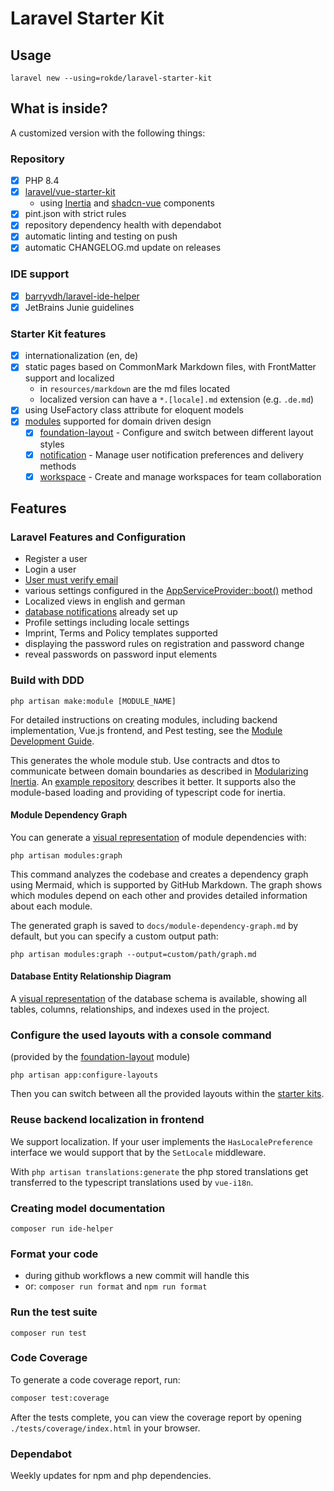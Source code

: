 # Laravel Starter Kit

## Usage

`laravel new --using=rokde/laravel-starter-kit`

## What is inside?

A customized version with the following things:

### Repository
- [x] PHP 8.4
- [x] [laravel/vue-starter-kit](https://github.com/laravel/vue-starter-kit)
  - using [Inertia](https://inertiajs.com/) and [shadcn-vue](https://www.shadcn-vue.com/) components
- [x] pint.json with strict rules
- [x] repository dependency health with dependabot
- [x] automatic linting and testing on push
- [x] automatic CHANGELOG.md update on releases

### IDE support

- [x] [barryvdh/laravel-ide-helper](https://github.com/barryvdh/laravel-ide-helper)
- [x] JetBrains Junie guidelines

### Starter Kit features

- [x] internationalization (en, de)
- [x] static pages based on CommonMark Markdown files, with FrontMatter support and localized
  - in `resources/markdown` are the md files located
  - localized version can have a `*.[locale].md` extension (e.g. `.de.md`)
- [x] using UseFactory class attribute for eloquent models
- [x] [modules](https://github.com/InterNACHI/modular) supported for domain driven design
  - [x] [foundation-layout](app-modules/foundation-layout/README.md) - Configure and switch between different layout styles
  - [x] [notification](app-modules/notification/README.md) - Manage user notification preferences and delivery methods
  - [x] [workspace](app-modules/workspace/README.md) - Create and manage workspaces for team collaboration

## Features

### Laravel Features and Configuration

- Register a user
- Login a user
- [User must verify email](https://laravel.com/docs/verification#model-preparation)
- various settings configured in the [AppServiceProvider::boot()](./blob/main/app/Providers/AppServiceProvider.php#L20) method
- Localized views in english and german
- [database notifications](https://laravel.com/docs/notifications#database-prerequisites) already set up
- Profile settings including locale settings
- Imprint, Terms and Policy templates supported
- displaying the password rules on registration and password change
- reveal passwords on password input elements

### Build with DDD

`php artisan make:module [MODULE_NAME]`

For detailed instructions on creating modules, including backend implementation, Vue.js frontend, and Pest testing, see the [Module Development Guide](docs/module-development-guide.md).

This generates the whole module stub. Use contracts and dtos to communicate between domain boundaries as described in [Modularizing Inertia](https://pacific-nymphea-e41.notion.site/Modularizing-Inertia-Laracon-India-2025-1a6320a6974e8014b91ec08cc6b79c4e). An [example repository](https://github.com/avosalmon/artisan-airlines) describes it better. It supports also the module-based loading and providing of typescript code for inertia.

#### Module Dependency Graph

You can generate a [visual representation](docs/module-dependency-graph.md) of module dependencies with:

`php artisan modules:graph`

This command analyzes the codebase and creates a dependency graph using Mermaid, which is supported by GitHub Markdown. The graph shows which modules depend on each other and provides detailed information about each module.

The generated graph is saved to `docs/module-dependency-graph.md` by default, but you can specify a custom output path:

`php artisan modules:graph --output=custom/path/graph.md`

#### Database Entity Relationship Diagram

A [visual representation](docs/database-entity-relationship-diagram.md) of the database schema is available, showing all tables, columns, relationships, and indexes used in the project.

### Configure the used layouts with a console command

(provided by the [foundation-layout](app-modules/foundation-layout/README.md) module)

`php artisan app:configure-layouts`

Then you can switch between all the provided layouts within the [starter kits](https://laravel.com/docs/starter-kits#vue-available-layouts).

### Reuse backend localization in frontend

We support localization. If your user implements the `HasLocalePreference` interface we would support that by the `SetLocale` middleware.

With `php artisan translations:generate` the php stored translations get transferred to the typescript translations used by `vue-i18n`.

### Creating model documentation

`composer run ide-helper`

### Format your code

- during github workflows a new commit will handle this
- or: `composer run format` and `npm run format`

### Run the test suite

`composer run test`

### Code Coverage

To generate a code coverage report, run:

```bash
composer test:coverage
```

After the tests complete, you can view the coverage report by opening `./tests/coverage/index.html` in your browser.

### Dependabot

Weekly updates for npm and php dependencies.
